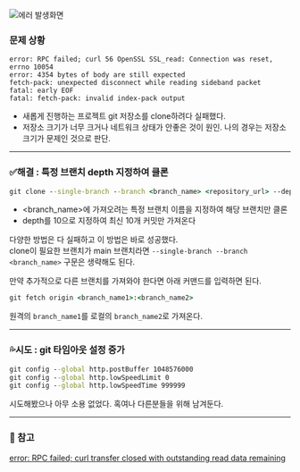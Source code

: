 ![에러 발생화면](/posts/images/error-rpc-failed-curl-transfer-closed/i48g-231207-094802.png)


### 문제 상황

```
error: RPC failed; curl 56 OpenSSL SSL_read: Connection was reset, errno 10054
error: 4354 bytes of body are still expected
fetch-pack: unexpected disconnect while reading sideband packet
fatal: early EOF
fatal: fetch-pack: invalid index-pack output
```

- 새롭게 진행하는 프로젝트 git 저장소를 clone하려다 실패했다. 
- 저장소 크기가 너무 크거나 네트워크 상태가 안좋은 것이 원인. 나의 경우는 저장소 크기가 문제인 것으로 판단.

--- 

### ✅해결 : 특정 브랜치 depth 지정하여 클론

```cmd
git clone --single-branch --branch <branch_name> <repository_url> --depth=10
```

- <branch_name>에 가져오려는 특정 브랜치 이름을 지정하여 해당 브랜치만 클론
- depth를 10으로 지정하여 최신 10개 커밋만 가져온다

다양한 방법은 다 실패하고 이 방법은 바로 성공했다.  
clone이 필요한 브랜치가 main 브랜치라면 `--single-branch --branch <branch_name>` 구문은 생략해도 된다.  

만약 추가적으로 다른 브랜치를 가져와야 한다면 아래 커맨드를 입력하면 된다.

```cmd
git fetch origin <branch_name1>:<branch_name2>
```

원격의 `branch_name1`를 로컬의 `branch_name2`로 가져온다. 

---

### 💦시도 : git 타임아웃 설정 증가

```cmd
git config --global http.postBuffer 1048576000
git config --global http.lowSpeedLimit 0
git config --global http.lowSpeedTime 999999
```

시도해봤으나 아무 소용 없었다. 혹여나 다른분들을 위해 남겨둔다.

---

### 📌 참고
[error: RPC failed; curl transfer closed with outstanding read data remaining](https://stackoverflow.com/questions/38618885/error-rpc-failed-curl-transfer-closed-with-outstanding-read-data-remaining)